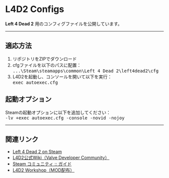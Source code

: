 # L4D2 Configs

**Left 4 Dead 2** 用のコンフィグファイルを公開しています。  

---

## 適応方法

1. リポジトリをZIPでダウンロード
2. cfgファイルを以下のパスに配置：
<br><kbd>...\Steam\steamapps\common\Left 4 Dead 2\left4dead2\cfg
3. L4D2を起動し、コンソールを開いて以下を実行：
<br><kbd>exec autoexec.cfg

## 起動オプション

Steamの起動オプションに以下を追加してください：
<br><kbd>-lv +exec autoexec.cfg -console -novid -nojoy

---

## 関連リンク

- [Left 4 Dead 2 on Steam](https://store.steampowered.com/app/550/Left_4_Dead_2/)
- [L4D2公式Wiki（Valve Developer Community）](https://developer.valvesoftware.com/wiki/Left_4_Dead_2)
- [Steam コミュニティ :: ガイド](https://steamcommunity.com/app/550/guides/)
- [L4D2 Workshop（MOD配布）](https://steamcommunity.com/app/550/workshop/)
